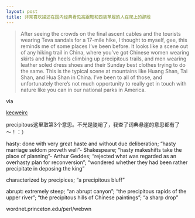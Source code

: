 ```yaml
---
layout: post
title: 非常喜欢描述在国内经典看见高跟鞋和西装革履的人在爬上的那段
---
```


>After seeing the crowds on the final ascent cables and the tourists wearing Teva sandals for a 17-mile hike, I thought to myself, gee, this reminds me of some places I’ve been before. It looks like a scene out of any hiking trail in China, where you’ve got Chinese women wearing skirts and high heels climbing up precipitous trails, and men wearing leather soled dress shoes and their Sunday best clothes trying to do the same. This is the typical scene at mountains like Huang Shan, Tai Shan, and Hua Shan in China. I’ve been to all of those, and unfortunately there’s not much opportunity to really get in touch with nature like you can in our national parks in America.

via 

[kecweirc](http://kecweric.blogspot.com/2007/07/hikers-swarming-yosemites-half-dome.html)

precipitous这里取第3个意思。不光是陡峭了，我查了词典悬崖的意思都有了～！：）

hasty: done with very great haste and without due deliberation; “hasty marriage seldom proveth well”- Shakespeare; “hasty makeshifts take the place of planning”- Arthur Geddes; “rejected what was regarded as an overhasty plan for reconversion”; “wondered whether they had been rather precipitate in deposing the king”

characterized by precipices; “a precipitous bluff”

abrupt: extremely steep; “an abrupt canyon”; “the precipitous rapids of the upper river”; “the precipitous hills of Chinese paintings”; “a sharp drop”

wordnet.princeton.edu/perl/webwn
